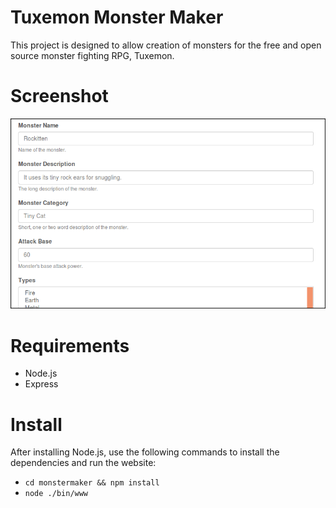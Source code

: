 # Tuxemon Monster Maker

This project is designed to allow creation of monsters for the free and open source
monster fighting RPG, Tuxemon.

# Screenshot

![screenshot](monstermaker.png)

# Requirements

* Node.js
* Express


# Install

After installing Node.js, use the following commands to install the
dependencies and run the website:

* `cd monstermaker && npm install`  
* `node ./bin/www`
